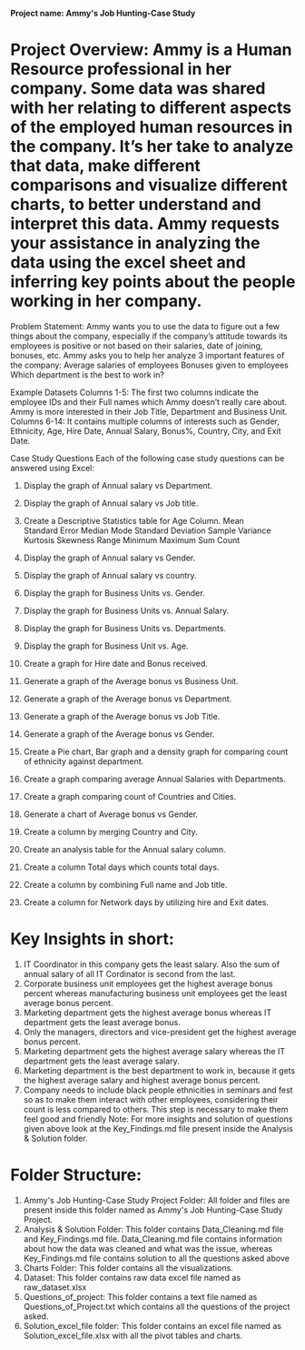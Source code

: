 **Project name: Ammy's Job Hunting-Case Study**

# Project Overview: Ammy is a Human Resource professional in her company. Some data was shared with her relating to different aspects of the employed human resources in the company. It’s her take to analyze that data, make different comparisons and visualize different charts, to better understand and interpret this data. Ammy requests your assistance in analyzing the data using the excel sheet and inferring key points about the people working in her company.

Problem Statement: Ammy wants you to use the data to figure out a few things about the company, especially if the company’s attitude towards its employees is positive or not based on their salaries, date of joining, bonuses, etc. Ammy asks you to help her analyze 3 important features of the company:
        Average salaries of employees
        Bonuses given to employees
        Which department is the best to work in?
 
Example Datasets
Columns 1-5: The first two columns indicate the employee IDs and their Full names which Ammy doesn’t really care about. Ammy is more interested in their Job Title, Department and Business Unit.
Columns 6-14: It contains multiple columns of interests such as Gender, Ethnicity, Age, Hire Date, Annual Salary, Bonus%, Country, City, and Exit Date.

Case Study Questions
Each of the following case study questions can be answered using Excel:
1. Display the graph of Annual salary vs Department.
2. Display the graph of Annual salary vs Job title.
3. Create a Descriptive Statistics table for Age Column.
   Mean                                       
   Standard Error
   Median
   Mode
   Standard Deviation
   Sample Variance 
   Kurtosis
   Skewness
   Range
   Minimum
   Maximum
   Sum
   Count

4. Display the graph of Annual salary vs Gender.
5. Display the graph of Annual salary vs country.
6. Display the graph for Business Units vs. Gender.
7. Display the graph for Business Units vs. Annual Salary.
8. Display the graph for Business Units vs. Departments.
9. Display the graph for Business Unit vs. Age.
10. Create a graph for Hire date and Bonus received.
11. Generate a graph of the Average bonus vs Business Unit.
12. Generate a graph of the Average bonus vs Department.
13. Generate a graph of the Average bonus vs Job Title.
14. Generate a graph of the Average bonus vs Gender.
15. Create a Pie chart, Bar graph and a density graph for comparing count of ethnicity against department.
16. Create a graph comparing average Annual Salaries with Departments.
17. Create a graph comparing count of Countries and Cities.
18. Generate a chart of Average bonus vs Gender.          
19. Create a column by merging Country and City.
20. Create an analysis table for the Annual salary column.
21. Create a column Total days which counts total days.
22. Create a column by combining Full name and Job title.
23. Create a column for Network days by utilizing hire and Exit dates.

# Key Insights in short:
1) IT Coordinator in this company gets the least salary. Also the sum of annual salary of all IT Cordinator is second from the last.
2) Corporate business unit employees get the highest average bonus percent whereas manufacturing business unit employees get the least average bonus     percent.
3) Marketing department gets the highest average bonus whereas IT department gets the least average bonus.
4) Only the managers, directors and vice-president get the highest average bonus percent.
5) Marketing department gets the highest average salary whereas the IT department gets the least average salary.
6) Marketing department is the best department to work in, because it gets the highest average salary and highest average bonus percent.
7) Company needs to include black people ethnicities in seminars and fest so as to make them interact with other employees, considering their count    is less compared to others. This step is necessary to make them feel good and friendly
Note: For more insights and solution of questions given above look at the Key_Findings.md file present inside the Analysis & Solution folder.

# Folder Structure:
1) Ammy's Job Hunting-Case Study Project Folder: All folder and files are present inside this folder named as Ammy's Job Hunting-Case Study Project.
2) Analysis & Solution Folder: This folder contains Data_Cleaning.md file and Key_Findings.md file. Data_Cleaning.md file contains information about    how the data was cleaned and what was the issue, whereas Key_Findings.md file contains solution to all the questions asked above
3) Charts Folder: This folder contains all the visualizations.
4) Dataset: This folder contains raw data excel file named as raw_dataset.xlsx
5) Questions_of_project: This folder contains a text file named as Questions_of_Project.txt which contains all the questions of the project asked.
6) Solution_excel_file folder: This folder contains an excel file named as Solution_excel_file.xlsx with all the pivot tables and charts.